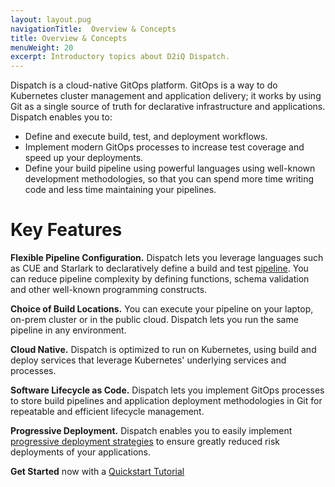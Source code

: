 ```yaml
---
layout: layout.pug
navigationTitle:  Overview & Concepts
title: Overview & Concepts
menuWeight: 20
excerpt: Introductory topics about D2iQ Dispatch.
---
```

Dispatch is a cloud-native GitOps platform. GitOps is a way to do Kubernetes cluster management and application delivery; it works by using Git as a single source of truth for declarative infrastructure and applications. Dispatch  enables you to:

* Define and execute build, test, and deployment workflows. 
* Implement modern GitOps processes to increase test coverage and speed up your deployments.
* Define your build pipeline using powerful languages using well-known development methodologies, so that you can spend more time writing code and less time maintaining your pipelines.

# Key Features

**Flexible Pipeline Configuration.**  Dispatch lets  you leverage languages such as CUE and Starlark to declaratively define a build and test [pipeline](dispatch-ci/). You can reduce pipeline complexity by defining functions, schema validation and other well-known programming constructs.

**Choice of Build Locations.** You can execute your pipeline on your laptop, on-prem cluster or in the public cloud. Dispatch lets you run the same pipeline in any environment.

**Cloud Native.** Dispatch is optimized to run on Kubernetes, using build and deploy services that leverage Kubernetes' underlying services and processes.

**Software Lifecycle as Code.**  Dispatch lets you implement GitOps processes to store build pipelines and application deployment methodologies in Git for repeatable and efficient lifecycle management.

**Progressive Deployment.**  Dispatch enables you to easily implement [progressive deployment strategies](../install/configure-argocd/) to ensure greatly reduced risk deployments of your applications.

**Get Started** now with a [Quickstart Tutorial](../quickstart/)